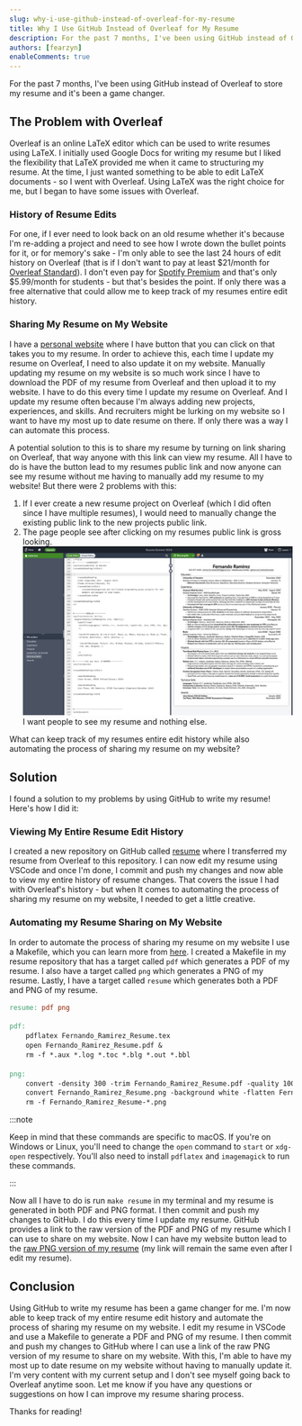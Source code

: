 ```yaml
---
slug: why-i-use-github-instead-of-overleaf-for-my-resume
title: Why I Use GitHub Instead of Overleaf for My Resume
description: For the past 7 months, I've been using GitHub instead of Overleaf to store my resume and it's been a game changer.
authors: [fearzyn]
enableComments: true
---
```


For the past 7 months, I've been using GitHub instead of Overleaf to store my resume and it's been a game changer.

<!-- truncate -->

## The Problem with Overleaf
Overleaf is an online LaTeX editor which can be used to write resumes using LaTeX. I initially used Google Docs for writing my resume but I liked the flexibility that LaTeX provided me when it came to structuring my resume. At the time, I just wanted something to be able to edit LaTeX documents - so I went with Overleaf. Using LaTeX was the right choice for me, but I began to have some issues with Overleaf. 

### History of Resume Edits
For one, if I ever need to look back on an old resume whether it's because I'm re-adding a project and need to see how I wrote down the bullet points for it, or for memory's sake - I'm only able to see the last 24 hours of edit history on Overleaf (that is if I don't want to pay at least $21/month for [Overleaf Standard](https://www.overleaf.com/user/subscription/choose-your-plan?itm_campaign=history)). I don't even pay for [Spotify Premium](https://www.spotify.com/us/student/) and that's only $5.99/month for students - but that's besides the point. If only there was a free alternative that could allow me to keep track of my resumes entire edit history.

### Sharing My Resume on My Website
I have a [personal website](https://www.fernandoramirez.me) where I have button that you can click on that takes you to my resume. In order to achieve this, each time I update my resume on Overleaf, I need to also update it on my website. Manually updating my resume on my website is so much work since I have to download the PDF of my resume from Overleaf and then upload it to my website. I have to do this every time I update my resume on Overleaf. And I update my resume often because I'm always adding new projects, experiences, and skills. And recruiters might be lurking on my website so I want to have my most up to date resume on there. If only there was a way I can automate this process.

A potential solution to this is to share my resume by turning on link sharing on Overleaf, that way anyone with this link can view my resume. All I have to do is have the button lead to my resumes public link and now anyone can see my resume without me having to manually add my resume to my website! But there were 2 problems with this:
1. If I ever create a new resume project on Overleaf (which I did often since I have multiple resumes), I would need to manually change the existing public link to the new projects public link.
2. The page people see after clicking on my resumes public link is gross looking.
![Ugly Overleaf Sharing](ugly-overleaf-sharing.png "Ugly Overleaf Sharing")
I want people to see my resume and nothing else.

What can keep track of my resumes entire edit history while also automating the process of sharing my resume on my website?

## Solution
I found a solution to my problems by using GitHub to write my resume! Here's how I did it:

### Viewing My Entire Resume Edit History
I created a new repository on GitHub called [resume](https://github.com/ramirezfernando/resume) where I transferred my resume from Overleaf to this repository. I can now edit my resume using VSCode and once I'm done, I commit and push my changes and now able to view my entire history of resume changes. That covers the issue I had with Overleaf's history - but when It comes to automating the process of sharing my resume on my website, I needed to get a little creative.

### Automating my Resume Sharing on My Website
In order to automate the process of sharing my resume on my website I use a Makefile, which you can learn more from [here](https://www.gnu.org/software/make/manual/make.html). I created a Makefile in my resume repository that has a target called `pdf` which generates a PDF of my resume. I also have a target called `png` which generates a PNG of my resume. Lastly, I have a target called `resume` which generates both a PDF and PNG of my resume. 
```makefile title="Makefile"
resume: pdf png

pdf:
	pdflatex Fernando_Ramirez_Resume.tex
	open Fernando_Ramirez_Resume.pdf &
	rm -f *.aux *.log *.toc *.blg *.out *.bbl

png:
	convert -density 300 -trim Fernando_Ramirez_Resume.pdf -quality 100 Fernando_Ramirez_Resume.png
	convert Fernando_Ramirez_Resume.png -background white -flatten Fernando_Ramirez_Resume.png
	rm -f Fernando_Ramirez_Resume-*.png
```

:::note

Keep in mind that these commands are specific to macOS. If you're on Windows or Linux, you'll need to change the `open` command to `start` or `xdg-open` respectively. You'll also need to install `pdflatex` and `imagemagick` to run these commands.

:::

Now all I have to do is run `make resume` in my terminal and my resume is generated in both PDF and PNG format. I then commit and push my changes to GitHub. I do this every time I update my resume. GitHub provides a link to the raw version of the PDF and PNG of my resume which I can use to share on my website. Now I can have my website button lead to the [raw PNG version of my resume](https://raw.githubusercontent.com/ramirezfernando/resume/main/Fernando_Ramirez_Resume.png) (my link will remain the same even after I edit my resume).

## Conclusion
Using GitHub to write my resume has been a game changer for me. I'm now able to keep track of my entire resume edit history and automate the process of sharing my resume on my website. I edit my resume in VSCode and use a Makefile to generate a PDF and PNG of my resume. I then commit and push my changes to GitHub where I can use a link of the raw PNG version of my resume to share on my website. With this, I'm able to have my most up to date resume on my website without having to manually update it. I'm very content with my current setup and I don't see myself going back to Overleaf anytime soon. Let me know if you have any questions or suggestions on how I can improve my resume sharing process.

Thanks for reading!

<br />